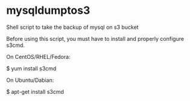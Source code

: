 mysqldumptos3
=============

Shell script to take the backup of mysql on s3 bucket

Before using this script, you must have to install and properly configure s3cmd.

On CentOS/RHEL/Fedora:

$ yum install s3cmd

On Ubuntu/Dabian:

$ apt-get install s3cmd
